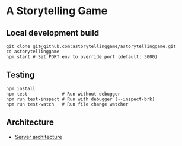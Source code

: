 A Storytelling Game
===================

Local development build
-----------------------

```
git clone git@github.com:astorytellinggame/astorytellinggame.git
cd astorytellinggame
npm start # Set PORT env to override port (default: 3000)
```

Testing
-------

```
npm install
npm test             # Run without debugger
npm run test-inspect # Run with debugger (--inspect-brk)
npm run test-watch   # Run file change watcher
```

Architecture
------------

 * [Server architecture](./docs/ARCHITECTURE.md)
